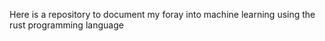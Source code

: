 Here is a repository to document my foray into machine learning using the rust programming language
